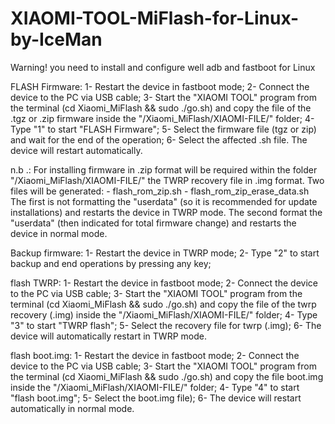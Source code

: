 # XIAOMI-TOOL-MiFlash-for-Linux-by-IceMan
Warning! you need to install and configure well adb and fastboot for Linux

FLASH Firmware:
1- Restart the device in fastboot mode;
2- Connect the device to the PC via USB cable;
3- Start the "XIAOMI TOOL" program from the terminal (cd Xiaomi_MiFlash && sudo ./go.sh) and copy the file
   of the .tgz or .zip firmware inside the "/Xiaomi_MiFlash/XIAOMI-FILE/" folder;
4- Type "1" to start "FLASH Firmware";
5- Select the firmware file (tgz or zip) and wait for the end of the operation;
6- Select the affected .sh file. The device will restart automatically.

n.b .: For installing firmware in .zip format will be required within the folder
       "/Xiaomi_MiFlash/XIAOMI-FILE/" the TWRP recovery file in .img format.
       Two files will be generated:
       - flash_rom_zip.sh
       - flash_rom_zip_erase_data.sh
       The first is not formatting the "userdata" (so it is recommended for update installations) and restarts
       the device in TWRP mode.
       The second format the "userdata" (then indicated for total firmware change) and restarts the device
       in normal mode.

Backup firmware:
1- Restart the device in TWRP mode;
2- Type "2" to start backup and end operations by pressing any key;

flash TWRP:
1- Restart the device in fastboot mode;
2- Connect the device to the PC via USB cable;
3- Start the "XIAOMI TOOL" program from the terminal (cd Xiaomi_MiFlash && sudo ./go.sh) and copy the file
   of the twrp recovery (.img) inside the "/Xiaomi_MiFlash/XIAOMI-FILE/" folder;
4- Type "3" to start "TWRP flash";
5- Select the recovery file for twrp (.img);
6- The device will automatically restart in TWRP mode.

flash boot.img:
1- Restart the device in fastboot mode;
2- Connect the device to the PC via USB cable;
3- Start the "XIAOMI TOOL" program from the terminal (cd Xiaomi_MiFlash && sudo ./go.sh) and copy the file
   boot.img inside the "/Xiaomi_MiFlash/XIAOMI-FILE/" folder;
4- Type "4" to start "flash boot.img";
5- Select the boot.img file);
6- The device will restart automatically in normal mode.

